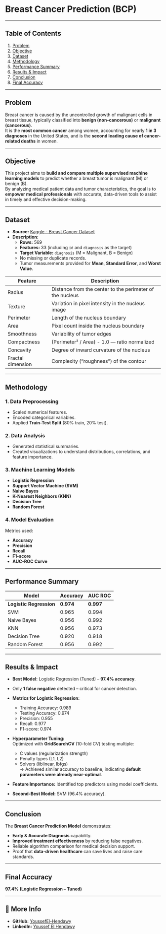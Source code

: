 # Breast Cancer Prediction (BCP)
---

## Table of Contents
1. [Problem](#problem)  
2. [Objective](#objective)  
3. [Dataset](#dataset)  
4. [Methodology](#methodology)  
5. [Performance Summary](#performance-summary)  
6. [Results & Impact](#results--impact)  
7. [Conclusion](#conclusion)  
8. [Final Accuracy](#final-accuracy)  

---

## **Problem**
Breast cancer is caused by the uncontrolled growth of malignant cells in breast tissue, typically classified into **benign (non-cancerous)** or **malignant (cancerous)**.  
It is the **most common cancer** among women, accounting for nearly **1 in 3 diagnoses** in the United States, and is the **second leading cause of cancer-related deaths** in women.

---

## **Objective**
This project aims to **build and compare multiple supervised machine learning models** to predict whether a breast tumor is malignant (M) or benign (B).  
By analyzing medical patient data and tumor characteristics, the goal is to **empower medical professionals** with accurate, data-driven tools to assist in timely and effective decision-making.

---

## **Dataset**
- **Source:** [Kaggle - Breast Cancer Dataset](https://www.kaggle.com/datasets/yasserh/breast-cancer-dataset)  
- **Description:**
  - **Rows:** 569  
  - **Features:** 33 (including `id` and `diagnosis` as the target)  
  - **Target Variable:** `diagnosis` (M = Malignant, B = Benign)  
  - No missing or duplicate records.  
  - Tumor measurements provided for **Mean**, **Standard Error**, and **Worst Value**.  

| Feature | Description |
|---------|-------------|
| Radius | Distance from the center to the perimeter of the nucleus |
| Texture | Variation in pixel intensity in the nucleus image |
| Perimeter | Length of the nucleus boundary |
| Area | Pixel count inside the nucleus boundary |
| Smoothness | Variability of tumor edges |
| Compactness | (Perimeter² / Area) - 1.0 — ratio normalized |
| Concavity | Degree of inward curvature of the nucleus |
| Fractal dimension | Complexity (“roughness”) of the contour |

---

## **Methodology**
### **1. Data Preprocessing**
- Scaled numerical features.
- Encoded categorical variables.
- Applied **Train-Test Split** (80% train, 20% test).

### **2. Data Analysis**
- Generated statistical summaries.
- Created visualizations to understand distributions, correlations, and feature importance.

### **3. Machine Learning Models**
- **Logistic Regression**  
- **Support Vector Machine (SVM)**  
- **Naive Bayes**  
- **K-Nearest Neighbors (KNN)**  
- **Decision Tree**  
- **Random Forest**

### **4. Model Evaluation**
Metrics used:
- **Accuracy**
- **Precision**
- **Recall**
- **F1-score**
- **AUC-ROC Curve**

---

## **Performance Summary**
| Model | Accuracy | AUC ROC |
|-------|----------|---------|
| **Logistic Regression** | **0.974** | **0.997** |
| SVM | 0.965 | 0.994 |
| Naive Bayes | 0.956 | 0.992 |
| KNN | 0.956 | 0.973 |
| Decision Tree | 0.920 | 0.918 |
| Random Forest | 0.956 | 0.992 |

---

## **Results & Impact**
- **Best Model:** Logistic Regression (Tuned) – **97.4% accuracy**.
- Only **1 false negative** detected – critical for cancer detection.
- **Metrics for Logistic Regression:**
  - Training Accuracy: 0.989  
  - Testing Accuracy: 0.974  
  - Precision: 0.955  
  - Recall: 0.977  
  - F1-score: 0.974  

- **Hyperparameter Tuning:**  
  Optimized with **GridSearchCV** (10-fold CV) testing multiple:
  - C values (regularization strength)
  - Penalty types (L1, L2)
  - Solvers (liblinear, lbfgs)  
  → Achieved similar accuracy to baseline, indicating **default parameters were already near-optimal**.

- **Feature Importance:** Identified top predictors using model coefficients.

- **Second-Best Model:** SVM (96.4% accuracy).

---

## **Conclusion**
The **Breast Cancer Prediction Model** demonstrates:
- **Early & Accurate Diagnosis** capability.
- **Improved treatment effectiveness** by reducing false negatives.
- Reliable algorithm comparison for medical decision support.
- Proof that **data-driven healthcare** can save lives and raise care standards.

---

## **Final Accuracy**
 **97.4% (Logistic Regression – Tuned)**

---

## 📌 **More Info**
- **GitHub:** [YoussefEl-Hendawy](https://github.com/YoussefEl-Hendawy)  
- **LinkedIn:** [Youssef El Hendawy](https://www.linkedin.com/in/youssef-el-hendawy-7012b43)  
